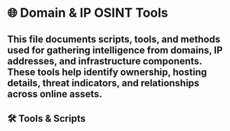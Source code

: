 # 🌐 Domain & IP OSINT Tools

This file documents scripts, tools, and methods used for gathering intelligence from domains, IP addresses, and infrastructure components. These tools help identify ownership, hosting details, threat indicators, and relationships across online assets.
---
## 🛠️ Tools & Scripts

